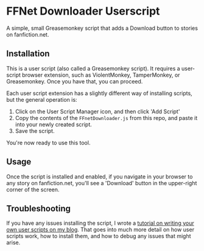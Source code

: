 # FFNet Downloader Userscript

A simple, small Greasemonkey script that adds a Download button to 
stories on fanfiction.net. 

## Installation

This is a user script (also called a Greasemonkey script). It requires a
user-script browser extension, such as ViolentMonkey, TamperMonkey, or
Greasemonkey. Once you have that, you can proceed.

Each user script extension has a slightly different way of installing scripts,
but the general operation is:
  1. Click on the User Script Manager icon, and then click 'Add Script'
  2. Copy the contents of the `FFnetDownloader.js` from this repo, and paste it
     into your newly created script.
  3. Save the script. 

You're now ready to use this tool.

## Usage

Once the script is installed and enabled, if you navigate in your browser to any
story on fanfiction.net, you'll see a 'Download' button in the upper-right
corner of the screen.

## Troubleshooting

If you have any issues installing the script, I wrote a [tutorial on writing
your own user scripts on my
blog](https://seanzwrites.com/posts/creating-custom-filters-on-ao3/). That goes
into much more detail on how user scripts work, how to install them, and how to
debug any issues that might arise.

